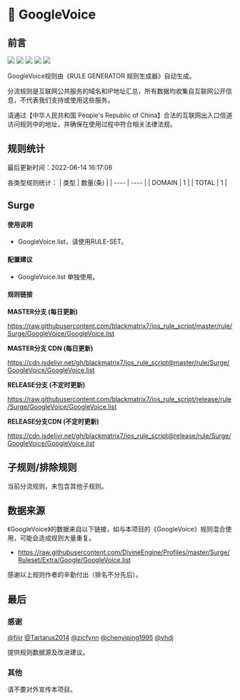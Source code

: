 # 🧸 GoogleVoice

## 前言

![](https://shields.io/badge/-移除重复规则-ff69b4) ![](https://shields.io/badge/-DOMAIN与DOMAIN--SUFFIX合并-green) ![](https://shields.io/badge/-DOMAIN--SUFFIX间合并-critical) ![](https://shields.io/badge/-DOMAIN--SUFFIX与DOMAIN--KEYWORD合并-blue) ![](https://shields.io/badge/-IP--CIDR(6)合并-blueviolet) 

GoogleVoice规则由《RULE GENERATOR 规则生成器》自动生成。

分流规则是互联网公共服务的域名和IP地址汇总，所有数据均收集自互联网公开信息，不代表我们支持或使用这些服务。

请通过【中华人民共和国 People's Republic of China】合法的互联网出入口信道访问规则中的地址，并确保在使用过程中符合相关法律法规。

## 规则统计

最后更新时间：2022-06-14 16:17:06

各类型规则统计：
| 类型 | 数量(条)  | 
| ---- | ----  |
| DOMAIN | 1  | 
| TOTAL | 1  | 


## Surge 

#### 使用说明
- GoogleVoice.list，请使用RULE-SET。

#### 配置建议
- GoogleVoice.list 单独使用。

#### 规则链接
**MASTER分支 (每日更新)**

https://raw.githubusercontent.com/blackmatrix7/ios_rule_script/master/rule/Surge/GoogleVoice/GoogleVoice.list

**MASTER分支 CDN (每日更新)**

https://cdn.jsdelivr.net/gh/blackmatrix7/ios_rule_script@master/rule/Surge/GoogleVoice/GoogleVoice.list

**RELEASE分支 (不定时更新)**

https://raw.githubusercontent.com/blackmatrix7/ios_rule_script/release/rule/Surge/GoogleVoice/GoogleVoice.list

**RELEASE分支CDN (不定时更新)**

https://cdn.jsdelivr.net/gh/blackmatrix7/ios_rule_script@release/rule/Surge/GoogleVoice/GoogleVoice.list

## 子规则/排除规则


当前分流规则，未包含其他子规则。

## 数据来源

《GoogleVoice》的数据来自以下链接，如与本项目的《GoogleVoice》规则混合使用，可能会造成规则大量重复。

- https://raw.githubusercontent.com/DivineEngine/Profiles/master/Surge/Ruleset/Extra/Google/GoogleVoice.list


感谢以上规则作者的辛勤付出（排名不分先后）。

## 最后

### 感谢

[@fiiir](https://github.com/fiiir) [@Tartarus2014](https://github.com/Tartarus2014) [@zjcfynn](https://github.com/zjcfynn) [@chenyiping1995](https://github.com/chenyiping1995) [@vhdj](https://github.com/vhdj)

提供规则数据源及改进建议。

### 其他

请不要对外宣传本项目。